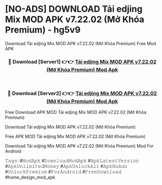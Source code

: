 # [NO-ADS] DOWNLOAD Tải edjing Mix MOD APK v7.22.02 (Mở Khóa Premium) - hg5v9
Download Tải edjing Mix MOD APK v7.22.02 (Mở Khóa Premium) Free Mod APK

<div align="center">
<h3>🔴 Download [Server1] 👉👉 <a href="https://apk-comot.site?title=Tải_edjing_Mix_MOD_APK_v7.22.02_(Mở_Khóa_Premium)">Tải edjing Mix MOD APK v7.22.02 (Mở Khóa Premium) Mod Apk</a></h3><br>

<h3>🔴 Download [Server2] 👉👉 <a href="https://apk-comot.site?title=Tải_edjing_Mix_MOD_APK_v7.22.02_(Mở_Khóa_Premium)">Tải edjing Mix MOD APK v7.22.02 (Mở Khóa Premium) Mod Apk</a></h3>
</div>


Free Download APK MOD Tải edjing Mix MOD APK v7.22.02 (Mở Khóa Premium)

Download Tải edjing Mix MOD APK v7.22.02 (Mở Khóa Premium) 

Free APK MOD Tải edjing Mix MOD APK v7.22.02 (Mở Khóa Premium) 

Download Tải edjing Mix MOD APK v7.22.02 (Mở Khóa Premium) Mod For Android

𝚃𝚊𝚐𝚜: #𝙼𝚘𝚍𝙰𝚙𝚔 #𝙳𝚘𝚠𝚗𝚕𝚘𝚊𝚍𝙼𝚘𝚍𝙰𝚙𝚔 #𝙰𝚙𝚔𝙻𝚊𝚝𝚎𝚜𝚝𝚅𝚎𝚛𝚜𝚒𝚘𝚗 #𝙰𝚙𝚔𝚄𝚗𝚕𝚒𝚖𝚒𝚝𝚎𝚍𝙼𝚘𝚗𝚎𝚢 #𝙰𝚙𝚔𝚄𝚗𝚕𝚘𝚌𝚔𝙰𝚕𝚕 #𝙰𝚙𝚔𝙽𝚘𝙰𝚍𝚜 #𝚄𝚗𝚕𝚘𝚌𝚔𝙿𝚛𝚎𝚖𝚒𝚞𝚖 #𝙵𝚘𝚛𝙰𝚗𝚍𝚛𝚘𝚒𝚍 #𝙵𝚛𝚎𝚎𝙳𝚘𝚠𝚗𝚕𝚘𝚊𝚍 #home_design_mod_apk